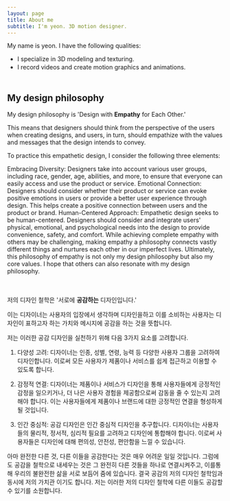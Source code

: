 ```yaml
---
layout: page
title: About me
subtitle: I'm yeon. 3D motion designer.
---
```


My name is yeon. I have the following qualities:

- I specialize in 3D modeling and texturing.
- I record videos and create motion graphics and animations.
ㅤ   ㅤ  
ㅤ   


## My design philosophy

My design philosophy is 'Design with **Empathy** for Each Other.'

This means that designers should think from the perspective of the users when creating designs, and users, in turn, should empathize with the values and messages that the design intends to convey.

To practice this empathetic design, I consider the following three elements:

Embracing Diversity: Designers take into account various user groups, including race, gender, age, abilities, and more, to ensure that everyone can easily access and use the product or service.
Emotional Connection: Designers should consider whether their product or service can evoke positive emotions in users or provide a better user experience through design. This helps create a positive connection between users and the product or brand.
Human-Centered Approach: Empathetic design seeks to be human-centered. Designers should consider and integrate users' physical, emotional, and psychological needs into the design to provide convenience, safety, and comfort.
While achieving complete empathy with others may be challenging, making empathy a philosophy connects vastly different things and nurtures each other in our imperfect lives. Ultimately, this philosophy of empathy is not only my design philosophy but also my core values. I hope that others can also resonate with my design philosophy.    

ㅤ  


저의 디자인 철학은 '서로에 **공감하는** 디자인입니다.' 

이는 디자이너는 사용자의 입장에서 생각하며 디자인을하고 
이를 소비하는 사용자는 디자인이 표하고자 하는 가치와 메시지에 공감을 하는 것을 뜻합니다.

저는 이러한 공감 디자인을 실천하기 위해 다음 3가지 요소를 고려합니다. 
1. 다양성 고려: 디자이너는 인종, 성별, 연령, 능력 등 다양한 사용자 그룹을 고려하여 디자인합니다. 이로써 모든 사용자가 제품이나 서비스를 쉽게 접근하고 이용할 수 있도록 합니다.

2. 감정적 연결: 디자이너는 제품이나 서비스가 디자인을 통해 사용자들에게 긍정적인 감정을 일으키거나, 더 나은 사용자 경험을 제공함으로써 감동을 줄 수 있는지 고려해야 합니다. 이는 사용자들에게 제품이나 브랜드에 대한 긍정적인 연결을 형성하게 될 것입니다. 

3. 인간 중심적: 공감 디자인은 인간 중심적 디자인을 추구합니다. 디자이너는 사용자들의 물리적, 정서적, 심리적 필요를 고려하고 디자인에 통합해야 합니다. 이로써 사용자들은 디자인에 대해 편의성, 안전성, 편안함을 느낄 수 있습니다.

아마 완전한 다른 것, 다른 이들을 공감한다는 것은 매우 어려운 일일 것입니다. 그럼에도 공감을 철학으로 내세우는 것은 그 완전히 다른 것들을 하나로 연결시켜주고, 이를통해 우리의 불완전한 삶을 서로 보듬어 줌에 있습니다. 결국 공감의 저의 디자인 철학임과 동시에 저의 가치관 이기도 합니다.
저는 이러한 저의 디자인 철학에 다른 이들도 공감할 수 있기를 소원합니다. 
